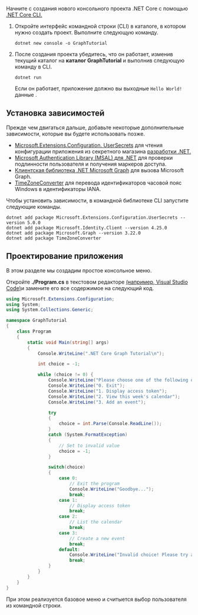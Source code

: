 <!-- markdownlint-disable MD002 MD041 -->

Начните с создания нового консольного проекта .NET Core с помощью [.NET Core CLI.](/dotnet/core/tools/)

1. Откройте интерфейс командной строки (CLI) в каталоге, в котором нужно создать проект. Выполните следующую команду.

    ```Shell
    dotnet new console -o GraphTutorial
    ```

1. После создания проекта убедитесь, что он работает, изменив текущий каталог на **каталог GraphTutorial** и выполнив следующую команду в CLI.

    ```Shell
    dotnet run
    ```

    Если он работает, приложение должно вы выходные `Hello World!` данные .

## <a name="install-dependencies"></a>Установка зависимостей

Прежде чем двигаться дальше, добавьте некоторые дополнительные зависимости, которые вы будете использовать позже.

- [Microsoft.Extensions.Configuration. UserSecrets](https://github.com/aspnet/extensions) для чтения конфигурации приложения из секретного магазина [разработки .NET.](https://docs.microsoft.com/aspnet/core/security/app-secrets)
- [Microsoft Authentication Library (MSAL) для .NET](https://github.com/AzureAD/microsoft-authentication-library-for-dotnet) для проверки подлинности пользователя и получения маркеров доступа.
- [Клиентская библиотека .NET Microsoft Graph](https://github.com/microsoftgraph/msgraph-sdk-dotnet) для вызова Microsoft Graph.
- [TimeZoneConverter](https://github.com/mj1856/TimeZoneConverter) для перевода идентификаторов часовой пояс Windows в идентификаторы IANA.

Чтобы установить зависимости, в командной библиотеке CLI запустите следующие команды.

```Shell
dotnet add package Microsoft.Extensions.Configuration.UserSecrets --version 5.0.0
dotnet add package Microsoft.Identity.Client --version 4.25.0
dotnet add package Microsoft.Graph --version 3.22.0
dotnet add package TimeZoneConverter
```

## <a name="design-the-app"></a>Проектирование приложения

В этом разделе мы создадим простое консольное меню.

Откройте **./Program.cs** в текстовом редакторе [(например, Visual Studio Code)](https://code.visualstudio.com/)и замените его все содержимое на следующий код.

```csharp
using Microsoft.Extensions.Configuration;
using System;
using System.Collections.Generic;

namespace GraphTutorial
{
    class Program
    {
        static void Main(string[] args)
        {
            Console.WriteLine(".NET Core Graph Tutorial\n");

            int choice = -1;

            while (choice != 0) {
                Console.WriteLine("Please choose one of the following options:");
                Console.WriteLine("0. Exit");
                Console.WriteLine("1. Display access token");
                Console.WriteLine("2. View this week's calendar");
                Console.WriteLine("3. Add an event");

                try
                {
                    choice = int.Parse(Console.ReadLine());
                }
                catch (System.FormatException)
                {
                    // Set to invalid value
                    choice = -1;
                }

                switch(choice)
                {
                    case 0:
                        // Exit the program
                        Console.WriteLine("Goodbye...");
                        break;
                    case 1:
                        // Display access token
                        break;
                    case 2:
                        // List the calendar
                        break;
                    case 3:
                        // Create a new event
                        break;
                    default:
                        Console.WriteLine("Invalid choice! Please try again.");
                        break;
                }
            }
        }
    }
}
```

При этом реализуется базовое меню и считыется выбор пользователя из командной строки.
